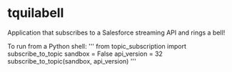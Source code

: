 # tquilabell
Application that subscribes to a Salesforce streaming API and rings a bell!

To run from a Python shell:
'''
from topic_subscription import subscribe_to_topic
sandbox = False
api_version = 32
subscribe_to_topic(sandbox, api_version)
'''
